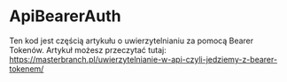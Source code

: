 # ApiBearerAuth
Ten kod jest częścią artykułu o uwierzytelnianiu za pomocą Bearer Tokenów. Artykuł możesz przeczytać tutaj: https://masterbranch.pl/uwierzytelnianie-w-api-czyli-jedziemy-z-bearer-tokenem/
